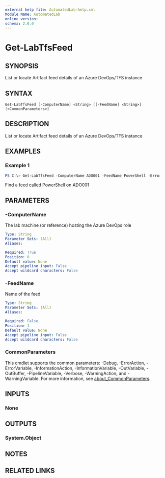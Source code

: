 ```yaml
---
external help file: AutomatedLab-help.xml
Module Name: AutomatedLab
online version:
schema: 2.0.0
---
```


# Get-LabTfsFeed

## SYNOPSIS
List or locate Artifact feed details of an Azure DevOps/TFS instance

## SYNTAX

```
Get-LabTfsFeed [-ComputerName] <String> [[-FeedName] <String>] [<CommonParameters>]
```

## DESCRIPTION
List or locate Artifact feed details of an Azure DevOps/TFS instance

## EXAMPLES

### Example 1
```powershell
PS C:\> Get-LabTfsFeed -ComputerName ADO001 -FeedName PowerShell -ErrorAction SilentlyContinue
```

Find a feed called PowerShell on ADO001

## PARAMETERS

### -ComputerName
The lab machine (or reference) hosting the Azure DevOps role

```yaml
Type: String
Parameter Sets: (All)
Aliases:

Required: True
Position: 0
Default value: None
Accept pipeline input: False
Accept wildcard characters: False
```

### -FeedName
Name of the feed

```yaml
Type: String
Parameter Sets: (All)
Aliases:

Required: False
Position: 1
Default value: None
Accept pipeline input: False
Accept wildcard characters: False
```

### CommonParameters
This cmdlet supports the common parameters: -Debug, -ErrorAction, -ErrorVariable, -InformationAction, -InformationVariable, -OutVariable, -OutBuffer, -PipelineVariable, -Verbose, -WarningAction, and -WarningVariable. For more information, see [about_CommonParameters](http://go.microsoft.com/fwlink/?LinkID=113216).

## INPUTS

### None

## OUTPUTS

### System.Object
## NOTES

## RELATED LINKS
